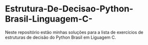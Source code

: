 # Estrutura-De-Decisao-Python-Brasil-Linguagem-C-
Neste repositório estão minhas soluções para a lista de exercícios de estruturas de decisão do Python Brasil em Liguagem C. 
